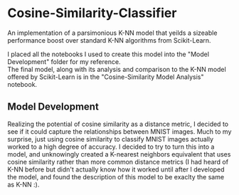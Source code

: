 # Cosine-Similarity-Classifier

An implementation of a parsimonious K-NN model that yeilds a sizeable performance boost over standard K-NN algorithms from 
Scikit-Learn.

I placed all the notebooks I used to create this model into the "Model Development" folder for my reference.  
The final model, along with its analysis and comparison to the K-NN model offered by Scikit-Learn is in the 
"Cosine-Similarity Model Analysis" notebook. 

## Model Development

Realizing the potential of cosine similarity as a distance metric, I decided to see if it could capture 
the relationships between MNIST images.  Much to my surprise, just using cosine similarity to classify MNIST 
images actually worked to a high degree of accuracy.  I decided to try to turn this into a model, and unknowingly created 
a K-nearest neighbors equivalent that uses cosine similarity rather than more common distance metrics (I had heard of 
K-NN before but didn't actually know how it worked until after I developed the model, and found the description 
of this model to be exaclty the same as K-NN :).
